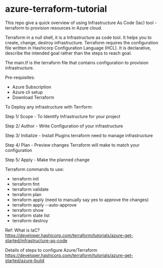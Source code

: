 # azure-terraform-tutorial

This repo give a quick overview of using Infrastructure As Code (Iac) tool - terraform to provision resources in Azure cloud.

Terraform in a null shell, it is a Infrastructure as code tool. It helps you to create, change, destroy infrastructure.
Terraform requires the configuration file written in Hashicorp Configuration Language (HCL). It is declarative, describe the intended goal rather than the steps to reach goal.

The main.tf is the terraform file that contains configuration to provision infrastructure.

Pre-requisites:
- Azure Subscription
- Azure cli setup
- Download Terraform

To Deploy any infrastructure with Terrform:

Step 1/ Scope - To Identify Infrastructure for your project

Step 2/ Author - Write Configuration of your infrastructure 

Step 3/ Initialize - Install Plugins terraform need to manage infrastructure

Step 4/ Plan - Preview changes Terraform will make to match your configuration

Step 5/ Apply - Make the planned change

Terraform commands to use:
- terraform init
- terraform fmt
- terraform validate
- terraform plan
- terraform apply (need to manually say yes to approve the changes)
- terraform apply --auto-approve
- terraform show
- terraform state list
- terraform destroy

Ref: What is IaC?
https://developer.hashicorp.com/terraform/tutorials/azure-get-started/infrastructure-as-code

Details of steps to configure Azure/Terraform
https://developer.hashicorp.com/terraform/tutorials/azure-get-started/azure-build
